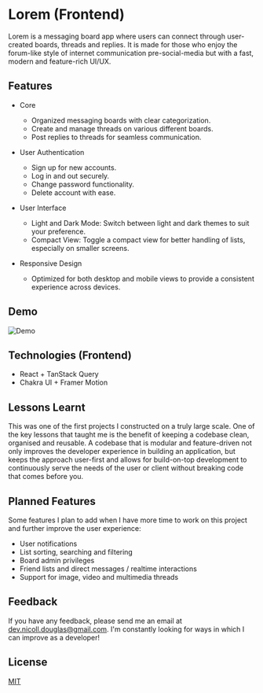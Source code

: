 # Lorem (Frontend)

Lorem is a messaging board app where users can connect through user-created boards, threads and replies. It is made for those who enjoy the forum-like style of internet communication pre-social-media but with a fast, modern and feature-rich UI/UX.

## Features

- Core

  - Organized messaging boards with clear categorization.
  - Create and manage threads on various different boards.
  - Post replies to threads for seamless communication.

- User Authentication

  - Sign up for new accounts.
  - Log in and out securely.
  - Change password functionality.
  - Delete account with ease.

- User Interface

  - Light and Dark Mode: Switch between light and dark themes to suit your preference.
  - Compact View: Toggle a compact view for better handling of lists, especially on smaller screens.

- Responsive Design
  - Optimized for both desktop and mobile views to provide a consistent experience across devices.

## Demo

![Demo](https://github.com/nicoll-douglas/portfolio-website/blob/main/public/lorem-gif.gif?raw=true)

## Technologies (Frontend)

- React + TanStack Query
- Chakra UI + Framer Motion

## Lessons Learnt

This was one of the first projects I constructed on a truly large scale. One of the key lessons that taught me is the benefit of keeping a codebase clean, organised and reusable. A codebase that is modular and feature-driven not only improves the developer experience in building an application, but keeps the approach user-first and allows for build-on-top development to continuously serve the needs of the user or client without breaking code that comes before you.

## Planned Features

Some features I plan to add when I have more time to work on this project and further improve the user experience:

- User notifications
- List sorting, searching and filtering
- Board admin privileges
- Friend lists and direct messages / realtime interactions
- Support for image, video and multimedia threads

## Feedback

If you have any feedback, please send me an email at dev.nicoll.douglas@gmail.com. I'm constantly looking for ways in which I can improve as a developer!

## License

[MIT](https://choosealicense.com/licenses/mit/)
